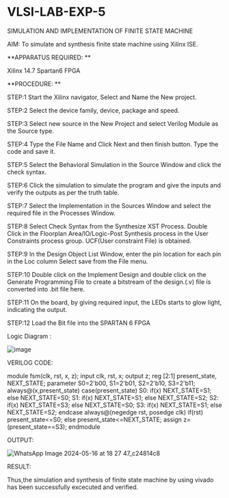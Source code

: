 # VLSI-LAB-EXP-5
SIMULATION AND IMPLEMENTATION OF FINITE STATE MACHINE


AIM: To simulate and synthesis finite state machine using Xilinx ISE.


**APPARATUS REQUIRED: **

Xilinx 14.7 
Spartan6 FPGA

**PROCEDURE: **

STEP:1 Start the Xilinx navigator, Select and Name the New project.


STEP:2 Select the device family, device, package and speed. 


STEP:3 Select new source in the New Project and select Verilog Module as the Source type. 


STEP:4 Type the File Name and Click Next and then finish button. Type the code and save it. 


STEP:5 Select the Behavioral Simulation in the Source Window and click the check syntax. 


STEP:6 Click the simulation to simulate the program and give the inputs and verify the outputs as per the truth table. 


STEP:7 Select the Implementation in the Sources Window and select the required file in the Processes Window. 


STEP:8 Select Check Syntax from the Synthesize XST Process. Double Click in the Floorplan Area/IO/Logic-Post Synthesis process in the User Constraints process group. UCF(User constraint File) is obtained. 


STEP:9 In the Design Object List Window, enter the pin location for each pin in the Loc column Select save from the File menu. 


STEP:10 Double click on the Implement Design and double click on the Generate Programming File to create a bitstream of the design.(.v) file is converted into .bit file here.


STEP:11 On the board, by giving required input, the LEDs starts to glow light, indicating the output.


STEP:12 Load the Bit file into the SPARTAN 6 FPGA 


Logic Diagram :



![image](https://github.com/navaneethans/VLSI-LAB-EXP-5/assets/6987778/34ec5d63-2b3b-4511-81ef-99f4572d5869)



VERILOG CODE:


module fsm(clk, rst, x, z); input clk, rst, x; output z; reg [2:1] present_state, NEXT_STATE; parameter S0=2'b00, S1=2'b01, S2=2'b10, S3=2'b11; always@(x,present_state) case(present_state) S0: if(x) NEXT_STATE=S1; else NEXT_STATE=S0; S1: if(x) NEXT_STATE=S1; else NEXT_STATE=S2; S2: if(x) NEXT_STATE=S3; else NEXT_STATE=S0; S3: if(x) NEXT_STATE=S1; else NEXT_STATE=S2; endcase always@(negedge rst, posedge clk) if(rst) present_state<=S0; else present_state<=NEXT_STATE; assign z=(present_state==S3); endmodule



OUTPUT:


![WhatsApp Image 2024-05-16 at 18 27 47_c24814c8](https://github.com/shridharshini8524/VLSI-LAB-EXP-5/assets/148639799/2ed0ec66-eda1-42f8-8032-385cb951c80c)



RESULT:


Thus,the simulation and synthesis of finite state machine by using vivado has been successfully excecuted and verified.
